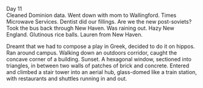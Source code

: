 Day 11  
Cleaned Dominion data. Went down with mom to Wallingford. Times Microwave Services. Dentist did our fillings. Are we the new post-soviets? Took the bus back through New Haven. Was raining out. Hazy New England. Glutinous rice balls. Lauren from New Haven.

Dreamt that we had to compose a play in Greek, decided to do it on hippos. Ran around campus. Walking down an outdoors corridor, caught the concave corner of a building. Sunset. A hexagonal window, sectioned into triangles, in between two walls of patches of brick and concrete. Entered and climbed a stair tower into an aerial hub, glass-domed like a train station, with restaurants and shuttles running in and out.
